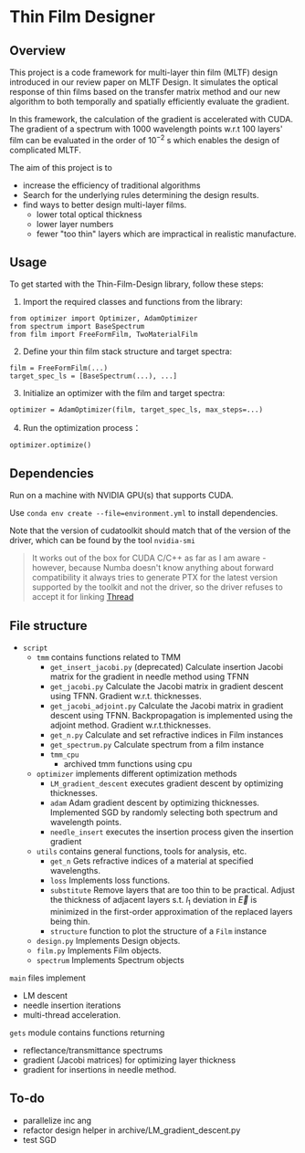 # Thin Film Designer

## Overview
This project is a code framework for multi-layer thin film (MLTF) design introduced in our review paper on MLTF Design.
It simulates the optical response of thin films based on the transfer matrix method and our new algorithm to both temporally and spatially efficiently evaluate the gradient. 

In this framework, the calculation of the gradient is accelerated with CUDA. The gradient of a spectrum with $1000$ wavelength points w.r.t $100$ layers' film can be evaluated in the order of $10^{-2}$ s which enables the design of complicated MLTF. <!--Moreover, inspired by the adjoint method we alleviated the memory barrier in constructing the computation graph when scaling up to films with thousands of layers.-->

<!--Based on the above fundamental algorithms we implemented the classical needle design method. A new freeform design scheme is also provided, which allows the design of inhomogeneous films. Additionally, a novel thin layer removal algorithm with a lower impact on the performance is implemented. -->

The aim of this project is to

- increase the efficiency of traditional algorithms
- Search for the underlying rules determining the design results.
- find ways to better design multi-layer films.
  - lower total optical thickness
  - lower layer numbers
  - fewer "too thin" layers which are impractical in realistic manufacture.
## Usage
To get started with the Thin-Film-Design library, follow these steps:

1. Import the required classes and functions from the library:
  ```
  from optimizer import Optimizer, AdamOptimizer
  from spectrum import BaseSpectrum
  from film import FreeFormFilm, TwoMaterialFilm
  ```
2. Define your thin film stack structure and target spectra:
  ```
  film = FreeFormFilm(...)
  target_spec_ls = [BaseSpectrum(...), ...]
  ```

3. Initialize an optimizer with the film and target spectra:
  ```
  optimizer = AdamOptimizer(film, target_spec_ls, max_steps=...)
  ```
4. Run the optimization process：
  ```
  optimizer.optimize()
  ```
## Dependencies

Run on a machine with NVIDIA GPU(s) that supports CUDA.

Use `conda env create --file=environment.yml` to install dependencies. 

Note that the version of cudatoolkit should match that of the version of the driver, which can be found by the tool `nvidia-smi`

> It works out of the box for CUDA C/C++ as far as I am aware - however, because Numba doesn't know anything about forward compatibility it always tries to generate PTX for the latest version supported by the toolkit and not the driver, so the driver refuses to accept it for linking [Thread](https://github.com/numba/numba/issues/7006)


## File structure

- `script`
  - `tmm` contains functions related to TMM
    - `get_insert_jacobi.py` (deprecated) Calculate insertion Jacobi matrix for the gradient in needle method using TFNN
    - `get_jacobi.py` Calculate the Jacobi matrix in gradient descent using TFNN. Gradient w.r.t. thicknesses.
    - `get_jacobi_adjoint.py` Calculate the Jacobi matrix in gradient descent using TFNN. Backpropagation is implemented using the adjoint method. Gradient w.r.t.thicknesses.
    - `get_n.py` Calculate and set refractive indices in Film instances
    - `get_spectrum.py` Calculate spectrum from a film instance
    - `tmm_cpu`
      - archived tmm functions using cpu
  - `optimizer` implements different optimization methods
    - `LM_gradient_descent` executes gradient descent by optimizing thicknesses.
    - `adam` Adam gradient descent by optimizing thicknesses. Implemented SGD by randomly selecting both spectrum and wavelength points.
    - `needle_insert` executes the insertion process given the insertion gradient
  - `utils` contains general functions, tools for analysis, etc.
    - `get_n` Gets refractive indices of a material at specified wavelengths.
    - `loss` Implements loss functions. 
    - `substitute` Remove layers that are too thin to be practical. Adjust the thickness of adjacent layers s.t. $l_1$ deviation in $\vec{E}$ is minimized in the first-order approximation of the replaced layers being thin. 
    - `structure` function to plot the structure of a `Film` instance
  - `design.py` Implements Design objects.
  - `film.py` Implements Film objects.
  - `spectrum` Implements Spectrum objects
  
`main` files implement

- LM descent
- needle insertion iterations
- multi-thread acceleration.

`gets` module contains functions returning

- reflectance/transmittance spectrums
- gradient (Jacobi matrices) for optimizing layer thickness
- gradient for insertions in needle method.

## To-do
- parallelize inc ang
- refactor design helper in archive/LM_gradient_descent.py
- test SGD
